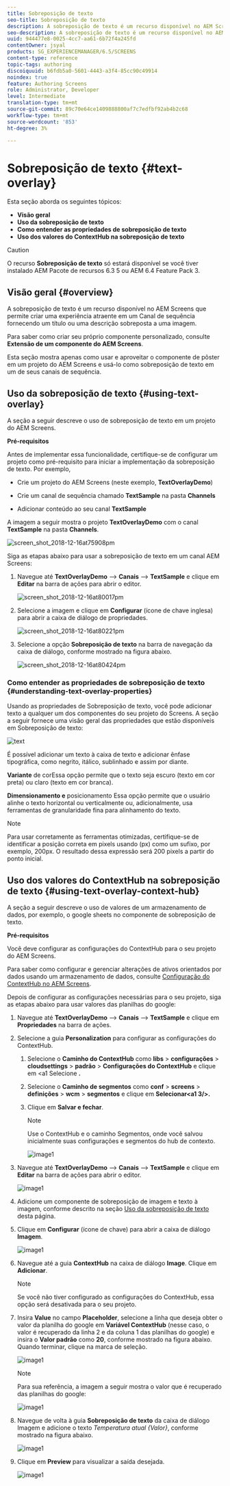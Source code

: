 ```yaml
---
title: Sobreposição de texto
seo-title: Sobreposição de texto
description: A sobreposição de texto é um recurso disponível no AEM Screens que permite criar uma experiência atraente em um Canal de sequência fornecendo um título ou uma descrição sobreposta a uma imagem. Siga esta página para saber mais.
seo-description: A sobreposição de texto é um recurso disponível no AEM Screens que permite criar uma experiência atraente em um Canal de sequência fornecendo um título ou uma descrição sobreposta a uma imagem. Siga esta página para saber mais.
uuid: 944477e8-0025-4cc7-aa61-6b72f4a245fd
contentOwner: jsyal
products: SG_EXPERIENCEMANAGER/6.5/SCREENS
content-type: reference
topic-tags: authoring
discoiquuid: b6fdb5a0-5601-4443-a3f4-85cc90c49914
noindex: true
feature: Authoring Screens
role: Administrator, Developer
level: Intermediate
translation-type: tm+mt
source-git-commit: 89c70e64ce1409888800af7c7edfbf92ab4b2c68
workflow-type: tm+mt
source-wordcount: '853'
ht-degree: 3%

---
```



# Sobreposição de texto {#text-overlay}

Esta seção aborda os seguintes tópicos:

* **Visão geral**
* **Uso da sobreposição de texto**
* **Como entender as propriedades de sobreposição de texto**
* **Uso dos valores do ContextHub na sobreposição de texto**

>[!CAUTION]
>
>O recurso **Sobreposição de texto** só estará disponível se você tiver instalado AEM Pacote de recursos 6.3 5 ou AEM 6.4 Feature Pack 3.

## Visão geral {#overview}

A sobreposição de texto é um recurso disponível no AEM Screens que permite criar uma experiência atraente em um Canal de sequência fornecendo um título ou uma descrição sobreposta a uma imagem.

Para saber como criar seu próprio componente personalizado, consulte **Extensão de um componente do AEM Screens**.

Esta seção mostra apenas como usar e aproveitar o componente de pôster em um projeto do AEM Screens e usá-lo como sobreposição de texto em um de seus canais de sequência.

## Uso da sobreposição de texto {#using-text-overlay}

A seção a seguir descreve o uso de sobreposição de texto em um projeto do AEM Screens.

**Pré-requisitos**

Antes de implementar essa funcionalidade, certifique-se de configurar um projeto como pré-requisito para iniciar a implementação da sobreposição de texto. Por exemplo,

* Crie um projeto do AEM Screens (neste exemplo, **TextOverlayDemo**)

* Crie um canal de sequência chamado **TextSample** na pasta **Channels**

* Adicionar conteúdo ao seu canal **TextSample**

A imagem a seguir mostra o projeto **TextOverlayDemo** com o canal **TextSample** na pasta **Channels**.

![screen_shot_2018-12-16at75908pm](assets/screen_shot_2018-12-16at75908pm.png)

Siga as etapas abaixo para usar a sobreposição de texto em um canal AEM Screens:

1. Navegue até **TextOverlayDemo** —> **Canais** —> **TextSample** e clique em **Editar** na barra de ações para abrir o editor.

   ![screen_shot_2018-12-16at80017pm](assets/screen_shot_2018-12-16at80017pm.png)

1. Selecione a imagem e clique em **Configurar** (ícone de chave inglesa) para abrir a caixa de diálogo de propriedades.

   ![screen_shot_2018-12-16at80221pm](assets/screen_shot_2018-12-16at80221pm.png)

1. Selecione a opção **Sobreposição de texto** na barra de navegação da caixa de diálogo, conforme mostrado na figura abaixo.

   ![screen_shot_2018-12-16at80424pm](assets/screen_shot_2018-12-16at80424pm.png)

### Como entender as propriedades de sobreposição de texto {#understanding-text-overlay-properties}

Usando as propriedades de Sobreposição de texto, você pode adicionar texto a qualquer um dos componentes do seu projeto do Screens. A seção a seguir fornece uma visão geral das propriedades que estão disponíveis em Sobreposição de texto:

![text](assets/text.gif)

É possível adicionar um texto à caixa de texto e adicionar ênfase tipográfica, como negrito, itálico, sublinhado e assim por diante.

**Variante** de corEssa opção permite que o texto seja escuro (texto em cor preta) ou claro (texto em cor branca).

**Dimensionamento e** posicionamento Essa opção permite que o usuário alinhe o texto horizontal ou verticalmente ou, adicionalmente, usa ferramentas de granularidade fina para alinhamento do texto.

>[!NOTE]
>
>Para usar corretamente as ferramentas otimizadas, certifique-se de identificar a posição correta em pixels usando (px) como um sufixo, por exemplo, 200px. O resultado dessa expressão será 200 pixels a partir do ponto inicial.

## Uso dos valores do ContextHub na sobreposição de texto {#using-text-overlay-context-hub}

A seção a seguir descreve o uso de valores de um armazenamento de dados, por exemplo, o google sheets no componente de sobreposição de texto.

**Pré-requisitos**

Você deve configurar as configurações do ContextHub para o seu projeto do AEM Screens.

Para saber como configurar e gerenciar alterações de ativos orientados por dados usando um armazenamento de dados, consulte [Configuração do ContextHub no AEM Screens](https://docs.adobe.com/content/help/en/experience-manager-screens/user-guide/developing/configuring-context-hub.html).

Depois de configurar as configurações necessárias para o seu projeto, siga as etapas abaixo para usar valores das planilhas do google:

1. Navegue até **TextOverlayDemo** —> **Canais** —> **TextSample** e clique em **Propriedades** na barra de ações.

1. Selecione a guia **Personalization** para configurar as configurações do ContextHub.

   1. Selecione o **Caminho do ContextHub** como **libs** > **configurações** > **cloudsettings** > **padrão** > **Configurações do ContextHub** e clique em &lt;a1 Selecione **.**

   1. Selecione o **Caminho de segmentos** como **conf** > **screens** > **definições** > **wcm** > **segmentos** e clique em **Selecionar&lt;a1 3/>.**

   1. Clique em **Salvar e fechar**.

      >[!NOTE]
      >
      >Use o ContextHub e o caminho Segmentos, onde você salvou inicialmente suas configurações e segmentos do hub de contexto.

      ![image1](/help/user-guide/assets/text-overlay/text-overlay8.png)

1. Navegue até **TextOverlayDemo** —> **Canais** —> **TextSample** e clique em **Editar** na barra de ações para abrir o editor.

   ![image1](/help/user-guide/assets/text-overlay/text-overlay1.png)

1. Adicione um componente de sobreposição de imagem e texto à imagem, conforme descrito na seção [Uso da sobreposição de texto](/help/user-guide/text-overlay.md#using-text-overlay) desta página.

1. Clique em **Configurar** (ícone de chave) para abrir a caixa de diálogo **Imagem**.

   ![image1](/help/user-guide/assets/text-overlay/text-overlay4.png)

1. Navegue até a guia **ContextHub** na caixa de diálogo **Image**. Clique em **Adicionar**.

   >[!NOTE]
   >Se você não tiver configurado as configurações do ContextHub, essa opção será desativada para o seu projeto.

1. Insira **Value** no campo **Placeholder**, selecione a linha que deseja obter o valor da planilha do google em **Variável ContextHub** (nesse caso, o valor é recuperado da linha 2 e da coluna 1 das planilhas do google) e insira o **Valor padrão** como **20**, conforme mostrado na figura abaixo. Quando terminar, clique na marca de seleção.

   ![image1](/help/user-guide/assets/text-overlay/text-overlay5.png)

   >[!NOTE]
   >Para sua referência, a imagem a seguir mostra o valor que é recuperado das planilhas do google:

   ![image1](/help/user-guide/assets/text-overlay/text-overlay6.png)

1. Navegue de volta à guia **Sobreposição de texto** da caixa de diálogo Imagem e adicione o texto *Temperatura atual {Valor}*, conforme mostrado na figura abaixo.

   ![image1](/help/user-guide/assets/text-overlay/text-overlay7.png)

1. Clique em **Preview** para visualizar a saída desejada.

   ![image1](/help/user-guide/assets/text-overlay/text-overlay10.png)















